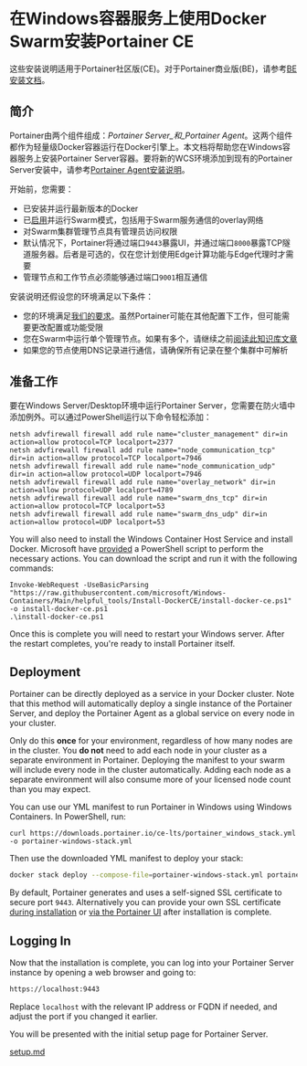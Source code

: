 # 在Windows容器服务上使用Docker Swarm安装Portainer CE

这些安装说明适用于Portainer社区版(CE)。对于Portainer商业版(BE)，请参考[BE安装文档](../../../install/server/swarm/wcs.md)。

## 简介

Portainer由两个组件组成：_Portainer Server_和_Portainer Agent_。这两个组件都作为轻量级Docker容器运行在Docker引擎上。本文档将帮助您在Windows容器服务上安装Portainer Server容器。要将新的WCS环境添加到现有的Portainer Server安装中，请参考[Portainer Agent安装说明](../../../../admin/environments/add/swarm/agent.md)。

开始前，您需要：

* 已安装并运行最新版本的Docker
* 已[启用](https://docs.docker.com/engine/swarm/swarm-mode/)并运行Swarm模式，包括用于Swarm服务通信的overlay网络
* 对Swarm集群管理节点具有管理员访问权限
* 默认情况下，Portainer将通过端口`9443`暴露UI，并通过端口`8000`暴露TCP隧道服务器。后者是可选的，仅在您计划使用Edge计算功能与Edge代理时才需要
* 管理节点和工作节点必须能够通过端口`9001`相互通信

安装说明还假设您的环境满足以下条件：

* 您的环境满足[我们的要求](../../../requirements-and-prerequisites.md)。虽然Portainer可能在其他配置下工作，但可能需要更改配置或功能受限
* 您在Swarm中运行单个管理节点。如果有多个，请继续之前[阅读此知识库文章](https://portal.portainer.io/knowledge/how-can-i-ensure-portainers-configuration-is-retained)
* 如果您的节点使用DNS记录进行通信，请确保所有记录在整个集群中可解析

## 准备工作

要在Windows Server/Desktop环境中运行Portainer Server，您需要在防火墙中添加例外。可以通过PowerShell运行以下命令轻松添加：

```
netsh advfirewall firewall add rule name="cluster_management" dir=in action=allow protocol=TCP localport=2377
netsh advfirewall firewall add rule name="node_communication_tcp" dir=in action=allow protocol=TCP localport=7946
netsh advfirewall firewall add rule name="node_communication_udp" dir=in action=allow protocol=UDP localport=7946
netsh advfirewall firewall add rule name="overlay_network" dir=in action=allow protocol=UDP localport=4789
netsh advfirewall firewall add rule name="swarm_dns_tcp" dir=in action=allow protocol=TCP localport=53
netsh advfirewall firewall add rule name="swarm_dns_udp" dir=in action=allow protocol=UDP localport=53
```

You will also need to install the Windows Container Host Service and install Docker. Microsoft have [provided](https://learn.microsoft.com/en-us/virtualization/windowscontainers/quick-start/set-up-environment?tabs=dockerce#windows-server-1) a PowerShell script to perform the necessary actions. You can download the script and run it with the following commands:

```
Invoke-WebRequest -UseBasicParsing "https://raw.githubusercontent.com/microsoft/Windows-Containers/Main/helpful_tools/Install-DockerCE/install-docker-ce.ps1" -o install-docker-ce.ps1
.\install-docker-ce.ps1
```

Once this is complete you will need to restart your Windows server. After the restart completes, you're ready to install Portainer itself.

## Deployment

Portainer can be directly deployed as a service in your Docker cluster. Note that this method will automatically deploy a single instance of the Portainer Server, and deploy the Portainer Agent as a global service on every node in your cluster.


Only do this **once** for your environment, regardless of how many nodes are in the cluster. You **do not** need to add each node in your cluster as a separate environment in Portainer. Deploying the manifest to your swarm will include every node in the cluster automatically. Adding each node as a separate environment will also consume more of your licensed node count than you may expect.


You can use our YML manifest to run Portainer in Windows using Windows Containers. In PowerShell, run:

```
curl https://downloads.portainer.io/ce-lts/portainer_windows_stack.yml -o portainer-windows-stack.yml
```

Then use the downloaded YML manifest to deploy your stack:

```bash
docker stack deploy --compose-file=portainer-windows-stack.yml portainer
```


By default, Portainer generates and uses a self-signed SSL certificate to secure port `9443`. Alternatively you can provide your own SSL certificate [during installation](../../../../advanced/ssl.md#using-your-own-ssl-certificate-on-docker-swarm) or [via the Portainer UI](../../../../admin/settings/#ssl-certificate) after installation is complete.


## Logging In

Now that the installation is complete, you can log into your Portainer Server instance by opening a web browser and going to:

```bash
https://localhost:9443
```

Replace `localhost` with the relevant IP address or FQDN if needed, and adjust the port if you changed it earlier.

You will be presented with the initial setup page for Portainer Server.


[setup.md](../setup.md)

